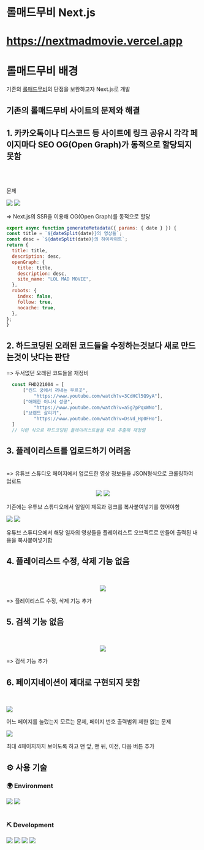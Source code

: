 # 롤매드무비 Next.js

# <https://nextmadmovie.vercel.app>

# **롤매드무비** 배경

기존의 <a href='https://lolmadmovie.vercel.app'>롤매드무비</a>의 단점을 보완하고자 Next.js로 개발</br>

## 기존의 롤매드무비 사이트의 문제와 해결

## 1. 카카오톡이나 디스코드 등 사이트에 링크 공유시 각각 페이지마다 SEO OG(Open Graph)가 동적으로 할당되지 못함

 </br>
    </br>

  <p align="center">
  <p>문제</p>
<img src="./exec/legacy/problem1.jpg">
<img src="./exec/current/solution1.jpg">


  <p>=> Next.js의 SSR을 이용해 OG(Open Graph)를 동적으로 할당</p>
</p>

   ```javascript
   export async function generateMetadata({ params: { date } }) {
   const title = `${dateSplit(date)}의 영상들`;
   const desc = `${dateSplit(date)}의 하이라이트`;
   return {
     title: title,
     description: desc,
     openGraph: {
       title: title,
       description: desc,
       site_name: "LOL MAD MOVIE",
     },
     robots: {
       index: false,
       follow: true,
       nocache: true,
     },
   };
 }
  ```

## 2. 하드코딩된 오래된 코드들을 수정하는것보다 새로 만드는것이 낫다는 판단

   => 두서없던 오래된 코드들을 재정비

  ```javascript
    const FHD221004 = [
        ["킨드 궁에서 꺼내는 우르곳",
            "https://www.youtube.com/watch?v=3CdHCl5Q9yA"],
        ["애매한 이니시 성공",
            "https://www.youtube.com/watch?v=a5g7pPqxWNo"],
        ["브랜드 살리기",
            "https://www.youtube.com/watch?v=DsVd_Hp0FHo"],
    ]
    // 이런 식으로 하드코딩된 플레이리스트들을 따로 추출해 재정렬
  ```


## 3. 플레이리스트를 업로드하기 어려움

  </br>
    => 유튜브 스튜디오 페이지에서 업로드한 영상 정보들을 JSON형식으로 크롤링하여 업로드</br>

 <p align="center">
    <img src="./exec/legacy/problem3.jpg">
     <img src="./exec/legacy/problem3-1.jpg">
  <p>기존에는 유튜브 스튜디오에서 일일이 제목과 링크를 복사붙여넣기를 했어야함</p>
    <img src="./exec/current/solution3-2.jpg">
    <img src="./exec/current/solution3.jpg">
  <p>유튜브 스튜디오에서 해당 일자의 영상들을 플레이리스트 오브젝트로 만들어 출력된 내용을 복사붙여넣기함</p>
</p>

## 4. 플레이리스트 수정, 삭제 기능 없음

  </br> 
   <p align="center">
    <img src="./exec/current/solution4.jpg">
    <p>=> 플레이리스트 수정, 삭제 기능 추가</p>
  </p>

## 5. 검색 기능 없음

  </br>
   <p align="center">
    <img src="./exec/current/solution5.jpg">
    <p> => 검색 기능 추가</p>
  </p>

## 6. 페이지네이션이 제대로 구현되지 못함

  </br>

  <p>
<img src="./exec/legacy/problem6.jpg">
  <p>어느 페이지를 눌렀는지 모르는 문제, 페이지 번호 출력범위 제한 없는 문제</p>
<img src="./exec/current/solution6.jpg">
  <p>최대 4페이지까지 보이도록 하고 맨 앞, 맨 뒤, 이전, 다음 버튼 추가</p>
</p>



## ⚙ 사용 기술

### :earth_africa: Environment

<div>
    <img src="https://img.shields.io/badge/Git-FFFFFF?style=flat&logo=Git&logoColor=F05032">
    <img src="https://img.shields.io/badge/VSC-0078d7?style=flat&logo=visualstudiocode&logoColor=000000">
</div>

<br />

### :pick: Development

<div>
    <img src="https://img.shields.io/badge/Next.js-000000?style=flat&logo=Next.js&logoColor=FFFFFF">
    <img src="https://img.shields.io/badge/Vercel-23000000?style=flat&logo=vercel&logoColor=009639">
  <img src="https://img.shields.io/badge/youtube-FF0000?style=flat&logo=youtube&logoColor=4479A1">
  <img src="https://img.shields.io/badge/MongoDB-4EA94B?style=flat&logo=mongodb&logoColor=4479A1">
</div>

<br />
